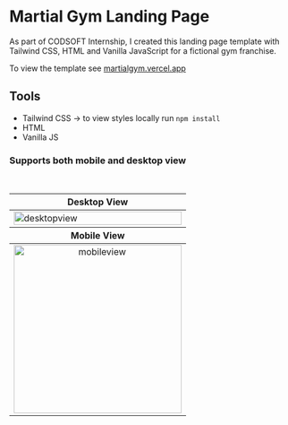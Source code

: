 # Martial Gym Landing Page

As part of CODSOFT Internship, I created this landing page template with Tailwind CSS, HTML and Vanilla JavaScript for a fictional gym franchise.

To view the template see [martialgym.vercel.app](https://martialgym.vercel.app/)

## Tools

* Tailwind CSS -> to view styles locally run `npm install`
* HTML
* Vanilla JS


### Supports both mobile and desktop view
<br>
<table  align="center">
    <col width="100%">
    <col width="100%">
    <thead>
    <tr>
        <th>Desktop View</th>
    </tr>
    </thead>
    <tbody>
    <tr>
        <td><img width="100%" src="https://i.ibb.co/648Xgjc/desktopview.png" alt="desktopview" border="0"></td>
    </tr>
    </tbody>
    <thead>
    <tr>
        <th>Mobile View</th>
    </tr>
    </thead>
    <tbody>
    <tr>
        <td align="center"><img height="300" src="https://i.ibb.co/7t8nrWN/mobileview.png" alt="mobileview" border="0"></td>
    </tr>
    </tbody>
</table>
